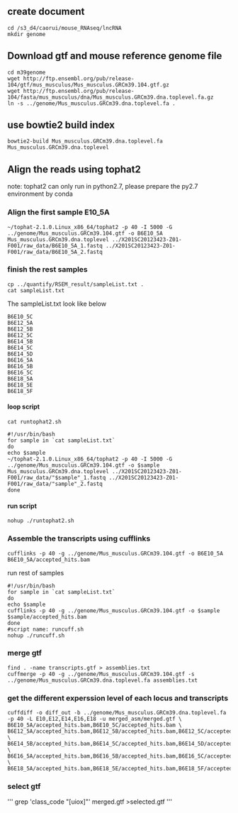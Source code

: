 ## create document
```
cd /s3_d4/caorui/mouse_RNAseq/lncRNA
mkdir genome
```
## Download gtf and mouse reference genome file 
```
cd m39genome
wget http://ftp.ensembl.org/pub/release-104/gtf/mus_musculus/Mus_musculus.GRCm39.104.gtf.gz
wget http://ftp.ensembl.org/pub/release-104/fasta/mus_musculus/dna/Mus_musculus.GRCm39.dna.toplevel.fa.gz
ln -s ../genome/Mus_musculus.GRCm39.dna.toplevel.fa .
```

## use bowtie2 build index 
```bowtie2-build Mus_musculus.GRCm39.dna.toplevel.fa Mus_musculus.GRCm39.dna.toplevel```
## Align the reads using tophat2
note: tophat2 can only run in python2.7, please prepare the py2.7 environment by conda
### Align the first sample E10_5A
```~/tophat-2.1.0.Linux_x86_64/tophat2 -p 40 -I 5000 -G ../genome/Mus_musculus.GRCm39.104.gtf -o B6E10_5A Mus_musculus.GRCm39.dna.toplevel ../X201SC20123423-Z01-F001/raw_data/B6E10_5A_1.fastq ../X201SC20123423-Z01-F001/raw_data/B6E10_5A_2.fastq```
### finish the rest samples
``` 
cp ../quantify/RSEM_result/sampleList.txt .
cat sampleList.txt
```
The sampleList.txt look like below
```
B6E10_5C
B6E12_5A
B6E12_5B
B6E12_5C
B6E14_5B
B6E14_5C
B6E14_5D
B6E16_5A
B6E16_5B
B6E16_5C
B6E18_5A
B6E18_5E
B6E18_5F
```

#### loop script 
```
cat runtophat2.sh
```
```
#!/usr/bin/bash
for sample in `cat sampleList.txt`
do
echo $sample
~/tophat-2.1.0.Linux_x86_64/tophat2 -p 40 -I 5000 -G ../genome/Mus_musculus.GRCm39.104.gtf -o $sample Mus_musculus.GRCm39.dna.toplevel ../X201SC20123423-Z01-F001/raw_data/"$sample"_1.fastq ../X201SC20123423-Z01-F001/raw_data/"sample"_2.fastq
done
```
#### run script
```
nohup ./runtophat2.sh 
```
### Assemble the transcripts using cufflinks
```
cufflinks -p 40 -g ../genome/Mus_musculus.GRCm39.104.gtf -o B6E10_5A B6E10_5A/accepted_hits.bam 
```
run rest of samples

```
#!/usr/bin/bash
for sample in `cat sampleList.txt`
do
echo $sample
cufflinks -p 40 -g ../genome/Mus_musculus.GRCm39.104.gtf -o $sample $sample/accepted_hits.bam
done
#script name: runcuff.sh
nohup ./runcuff.sh 
```

### merge gtf
```
find . -name transcripts.gtf > assemblies.txt
cuffmerge -p 40 -g ../genome/Mus_musculus.GRCm39.104.gtf -s ../genome/Mus_musculus.GRCm39.dna.toplevel.fa assemblies.txt  
```
### get the different experssion level of each locus and transcripts
```
cuffdiff -o diff_out -b ../genome/Mus_musculus.GRCm39.dna.toplevel.fa -p 40 -L E10,E12,E14,E16,E18 -u merged_asm/merged.gtf \
B6E10_5A/accepted_hits.bam,B6E10_5C/accepted_hits.bam \
B6E12_5A/accepted_hits.bam,B6E12_5B/accepted_hits.bam,B6E12_5C/accepted_hits.bam \
B6E14_5B/accepted_hits.bam,B6E14_5C/accepted_hits.bam,B6E14_5D/accepted_hits.bam \
B6E16_5A/accepted_hits.bam,B6E16_5B/accepted_hits.bam,B6E16_5C/accepted_hits.bam \
B6E18_5A/accepted_hits.bam,B6E18_5E/accepted_hits.bam,B6E18_5F/accepted_hits.bam 
```

### select gtf 
'''
grep 'class_code "[uiox]"' merged.gtf >selected.gtf
'''
